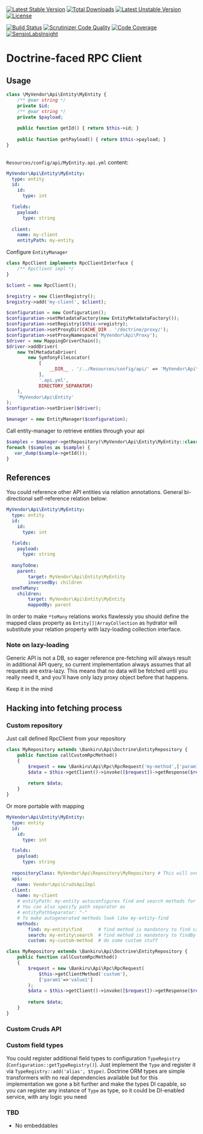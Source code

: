 [![Latest Stable Version](https://poser.pugx.org/bankiru/doctrine-api-client/v/stable)](https://packagist.org/packages/bankiru/doctrine-api-client) 
[![Total Downloads](https://poser.pugx.org/bankiru/doctrine-api-client/downloads)](https://packagist.org/packages/bankiru/doctrine-api-client) 
[![Latest Unstable Version](https://poser.pugx.org/bankiru/doctrine-api-client/v/unstable)](https://packagist.org/packages/bankiru/doctrine-api-client) 
[![License](https://poser.pugx.org/bankiru/doctrine-api-client/license)](https://packagist.org/packages/bankiru/doctrine-api-client)

[![Build Status](https://travis-ci.org/bankiru/doctrine-api-client.svg)](https://travis-ci.org/bankiru/doctrine-api-client?branch=master)
[![Scrutinizer Code Quality](https://scrutinizer-ci.com/g/bankiru/doctrine-api-client/badges/quality-score.png)](https://scrutinizer-ci.com/g/bankiru/doctrine-api-client/)
[![Code Coverage](https://scrutinizer-ci.com/g/bankiru/doctrine-api-client/badges/coverage.png)](https://scrutinizer-ci.com/g/bankiru/doctrine-api-client/)
[![SensioLabsInsight](https://insight.sensiolabs.com/projects/2c1f5c41-86de-4441-9876-b0ee05d012af/mini.png)](https://insight.sensiolabs.com/projects/2c1f5c41-86de-4441-9876-b0ee05d012af)

# Doctrine-faced RPC Client

## Usage

```php
class \MyVendor\Api\Entity\MyEntity {
    /** @var string */
    private $id;
    /** @var string */
    private $payload;
    
    public function getId() { return $this->id; }
    
    public function getPayload() { return $this->payload; }
}
  
```  
    
`Resources/config/api/MyEntity.api.yml` content:
    
```yml
MyVendor\Api\Entity\MyEntity:
  type: entity
  id:
    id:
      type: int

  fields:
    payload:
      type: string
    
  client:
    name: my-client
    entityPath: my-entity
```

Configure `EntityManager`
```php
class RpcClient implements RpcClientInterface {
    /** RpcClient impl */
}

$client = new RpcClient();

$registry = new ClientRegistry();
$registry->add('my-client', $client);

$configuration = new Configuration();
$configuration->setMetadataFactory(new EntityMetadataFactory());
$configuration->setRegistry($this->registry);
$configuration->setProxyDir(CACHE_DIR . '/doctrine/proxy/');
$configuration->setProxyNamespace('MyVendor\Api\Proxy');
$driver = new MappingDriverChain();
$driver->addDriver(
    new YmlMetadataDriver(
        new SymfonyFileLocator(
            [
                __DIR__ . '/../Resources/config/api/' => 'MyVendor\Api\Entity',
            ],
            '.api.yml',
            DIRECTORY_SEPARATOR)
    ),
    'MyVendor\Api\Entity'
);
$configuration->setDriver($driver);

$manager = new EntityManager($configuration);    
```  
    

Call entity-manager to retrieve entities through your api
```php
$samples = $manager->getRepository(\MyVendor\Api\Entity\MyEntity::class)->findBy(['payload'=>'sample']);
foreach ($samples as $sample) {
   var_dump($sample->getId());
} 
```

## References

You could reference other API entities via relation annotations. General bi-directional self-reference relation below:

```yml
MyVendor\Api\Entity\MyEntity:
  type: entity
  id:
    id:
      type: int

  fields:
    payload:
      type: string
    
  manyToOne:
    parent:
        target: MyVendor\Api\Entity\MyEntity
        inversedBy: children
  oneToMany:
    children:
        target: MyVendor\Api\Entity\MyEntity
        mappedBy: parent
```

In order to make `*toMany` relations works flawlessly you should define the mapped class property 
as `Entity[]|ArrayCollection` as hydrator will substitute your relation property with lazy-loading collection interface.   

### Note on lazy-loading

Generic API is not a DB, so eager reference pre-fetching will always result in additional API query, 
so current implementation always assumes that all requests are extra-lazy.
This means that no data will be fetched until you really need it, and you'll have only lazy proxy object before that happens.

Keep it in the mind  

## Hacking into fetching process

### Custom repository

Just call defined RpcClient from your repository

```php
class MyRepository extends \Bankiru\Api\Doctrine\EntityRepository {
    public function callCustomRpcMethod()
    {
        $request = new \Bankiru\Api\Rpc\RpcRequest('my-method',['param1'=>'value1']);
        $data = $this->getClient()->invoke([$request])->getResponse($request);
        
        return $data;
    }
} 
```

Or more portable with mapping

```yml
MyVendor\Api\Entity\MyEntity:
  type: entity
  id:
    id:
      type: int

  fields:
    payload:
      type: string
    
  repositoryClass: MyVendor\Api\Repository\MyRepository # This will override repository for MyEntity
  api:
    name: Vendor\Api\CrudsApiImpl
  client:
    name: my-client
    # entityPath: my-entity autoconfigures find and search methods for you as following, but it is not overridable
    # You can also specify path separator as
    # entityPathSeparator: "-"
    # To make autogenerated methods look like my-entity-find 
    methods: 
        find: my-entity\find      # find method is mandatory to find calls work
        search: my-entity\search  # find method is mandatory to findBy calls work
        custom: my-custom-method  # do some custom stuff
```

```php
class MyRepository extends \Bankiru\Api\Doctrine\EntityRepository {
    public function callCustomRpcMethod()
    {
        $request = new \Bankiru\Api\Rpc\RpcRequest(
            $this->getClientMethod('custom'),
            ['param1'=>'value1']
        );
        $data = $this->getClient()->invoke([$request])->getResponse($request);
        
        return $data;
    }
} 
```

### Custom Cruds API

### Custom field types

You could register additional field types to configuration `TypeRegistry` (`Configuration::getTypeRegistry()`). 
Just implement the `Type` and register it via `TypeRegistry::add('alias', $type)`.
Doctrine ORM types are simple transformers with no real dependencies available but for
this implementation we gone a bit further and make the types DI capable, so you can
register any instance of `Type` as type, so it could be DI-enabled service, with any logic
you need

### TBD

* No embeddables

